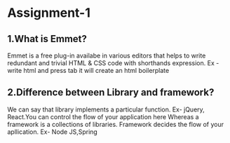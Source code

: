 # Assignment-1

## 1.What is Emmet?

Emmet is a free plug-in availabe in various editors that helps to write redundant and trivial HTML & CSS code with shorthands expression.
Ex - write html and press tab it will create an html boilerplate

## 2.Difference between Library and framework?

We can say that library implements a particular function. Ex- jQuery, React.You can control the flow of your application here
Whereas a framework is a collections of libraries. Framework decides the flow of your apllication. Ex- Node JS,Spring
